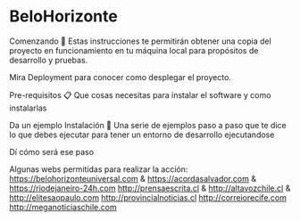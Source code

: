 # BeloHorizonte
Comenzando 🚀 Estas instrucciones te permitirán obtener una copia del proyecto en funcionamiento en tu máquina local para propósitos de desarrollo y pruebas.

Mira Deployment para conocer como desplegar el proyecto.

Pre-requisitos 📋 Que cosas necesitas para instalar el software y como instalarlas

Da un ejemplo Instalación 🔧 Una serie de ejemplos paso a paso que te dice lo que debes ejecutar para tener un entorno de desarrollo ejecutandose

Dí cómo será ese paso

Algunas webs permitidas para realizar la acción:
https://belohorizonteuniversal.com & https://acordasalvador.com & https://riodejaneiro-24h.com http://prensaescrita.cl & http://altavozchile.cl & http://elitesaopaulo.com http://provincialnoticias.cl http://correiorecife.com http://meganoticiaschile.com
